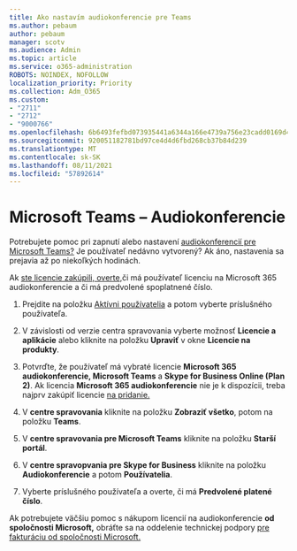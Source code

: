 ```yaml
---
title: Ako nastavím audiokonferencie pre Teams
ms.author: pebaum
author: pebaum
manager: scotv
ms.audience: Admin
ms.topic: article
ms.service: o365-administration
ROBOTS: NOINDEX, NOFOLLOW
localization_priority: Priority
ms.collection: Adm_O365
ms.custom:
- "2711"
- "2712"
- "9000766"
ms.openlocfilehash: 6b6493fefbd073935441a6344a166e4739a756e23cadd0169d41ebdbd927ae85
ms.sourcegitcommit: 920051182781bd97ce4d4d6fbd268cb37b84d239
ms.translationtype: MT
ms.contentlocale: sk-SK
ms.lasthandoff: 08/11/2021
ms.locfileid: "57892614"
---
```

# <a name="microsoft-teams--audio-conferencing"></a>Microsoft Teams – Audiokonferencie

Potrebujete pomoc pri zapnutí alebo nastavení [audiokonferencií pre Microsoft Teams?](https://docs.microsoft.com/microsoftteams/set-up-audio-conferencing-in-teams)  Je používateľ nedávno vytvorený? Ak áno, nastavenia sa prejavia až po niekoľkých hodinách.

Ak [ste licencie zakúpili, overte,](https://docs.microsoft.com/microsoftteams/set-up-audio-conferencing-in-teams#step-2-get-and-assign-licenses)či má používateľ licenciu na Microsoft 365 audiokonferencie a či má predvolené spoplatnené číslo.

1. Prejdite na položku [Aktívni používatelia](https://admin.microsoft.com/Adminportal/Home?source=applauncher#/users) a potom vyberte príslušného používateľa.

2. V závislosti od verzie centra spravovania vyberte možnosť **Licencie a aplikácie** alebo kliknite na položku **Upraviť** v okne **Licencie na produkty**.

3. Potvrďte, že používateľ má vybraté licencie **Microsoft 365 audiokonferencie, Microsoft Teams** a **Skype for Business Online (Plan 2)**. Ak licencia **Microsoft 365 audiokonferencie** nie je k dispozícii, treba najprv zakúpiť licencie [na pridanie.](https://docs.microsoft.com/microsoftteams/teams-add-on-licensing/microsoft-teams-add-on-licensing?tabs=small-business)

4. V **centre spravovania** kliknite na položku **Zobraziť všetko**, potom na položku **Teams**.

5. V **centre spravovania pre Microsoft Teams** kliknite na položku **Starší portál**.

6. V **centre spravopvania pre Skype for Business** kliknite na položku **Audiokonferencie** a potom **Používatelia**.

7. Vyberte príslušného používateľa a overte, či má **Predvolené platené číslo**.

Ak potrebujete väčšiu pomoc s nákupom licencií na audiokonferencie **od spoločnosti Microsoft,** obráťte sa na oddelenie technickej podpory [pre fakturáciu od spoločnosti Microsoft.](https://go.microsoft.com/fwlink/p/?linkid=518322)
